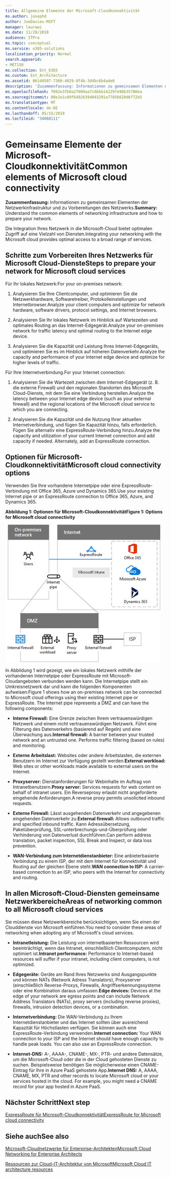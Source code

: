 ```yaml
---
title: Allgemeine Elemente der Microsoft-Cloudkonnektivität
ms.author: josephd
author: JoeDavies-MSFT
manager: laurawi
ms.date: 11/28/2018
audience: ITPro
ms.topic: conceptual
ms.service: o365-solutions
localization_priority: Normal
search.appverid:
- MET150
ms.collection: Ent_O365
ms.custom: Ent_Architecture
ms.assetid: 061d4507-7360-4029-8f4b-3d4bc6b4ade0
description: 'Zusammenfassung: Informationen zu gemeinsamen Elementen der Netzwerkinfrastruktur und zu Vorbereitungen des Netzwerks.'
ms.openlocfilehash: f092e3fb0a2f009aa7c6bbb14229fe98b35700ea
ms.sourcegitcommit: 08e1e1c09f64926394043291a77856620d6f72b5
ms.translationtype: MT
ms.contentlocale: de-DE
ms.lasthandoff: 05/15/2019
ms.locfileid: "34068111"
---
```

# <a name="common-elements-of-microsoft-cloud-connectivity"></a><span data-ttu-id="bb155-103">Gemeinsame Elemente der Microsoft-Cloudkonnektivität</span><span class="sxs-lookup"><span data-stu-id="bb155-103">Common elements of Microsoft cloud connectivity</span></span>

 <span data-ttu-id="bb155-104">**Zusammenfassung:** Informationen zu gemeinsamen Elementen der Netzwerkinfrastruktur und zu Vorbereitungen des Netzwerks.</span><span class="sxs-lookup"><span data-stu-id="bb155-104">**Summary:** Understand the common elements of networking infrastructure and how to prepare your network.</span></span>
  
<span data-ttu-id="bb155-105">Die Integration Ihres Netzwerk in die Microsoft-Cloud bietet optimalen Zugriff auf eine Vielzahl von Diensten.</span><span class="sxs-lookup"><span data-stu-id="bb155-105">Integrating your networking with the Microsoft cloud provides optimal access to a broad range of services.</span></span>
  
## <a name="steps-to-prepare-your-network-for-microsoft-cloud-services"></a><span data-ttu-id="bb155-106">Schritte zum Vorbereiten Ihres Netzwerks für Microsoft Cloud-Dienste</span><span class="sxs-lookup"><span data-stu-id="bb155-106">Steps to prepare your network for Microsoft cloud services</span></span>
<span data-ttu-id="bb155-107"><a name="steps"> </a></span><span class="sxs-lookup"><span data-stu-id="bb155-107"></span></span>

<span data-ttu-id="bb155-108">Für Ihr lokales Netzwerk:</span><span class="sxs-lookup"><span data-stu-id="bb155-108">For your on-premises network:</span></span>
  
1. <span data-ttu-id="bb155-109">Analysieren Sie Ihre Clientcomputer, und optimieren Sie die Netzwerkhardware, Softwaretreiber, Protokolleinstellungen und Internetbrowser.</span><span class="sxs-lookup"><span data-stu-id="bb155-109">Analyze your client computers and optimize for network hardware, software drivers, protocol settings, and Internet browsers.</span></span>
    
2. <span data-ttu-id="bb155-110">Analysieren Sie Ihr lokales Netzwerk im Hinblick auf Wartezeiten und optimales Routing an das Internet-Edgegerät.</span><span class="sxs-lookup"><span data-stu-id="bb155-110">Analyze your on-premises network for traffic latency and optimal routing to the Internet edge device.</span></span>
    
3. <span data-ttu-id="bb155-111">Analysieren Sie die Kapazität und Leistung Ihres Internet-Edgegeräts, und optimieren Sie es im Hinblick auf höheren Datenverkehr.</span><span class="sxs-lookup"><span data-stu-id="bb155-111">Analyze the capacity and performance of your Internet edge device and optimize for higher levels of traffic.</span></span>
    
<span data-ttu-id="bb155-112">Für Ihre Internetverbindung.</span><span class="sxs-lookup"><span data-stu-id="bb155-112">For your Internet connection:</span></span>
  
1. <span data-ttu-id="bb155-113">Analysieren Sie die Wartezeit zwischen dem Internet-Edgegerät (z. B. die externe Firewall) und den regionalen Standorten des Microsoft Cloud-Diensts, mit dem Sie eine Verbindung herstellen.</span><span class="sxs-lookup"><span data-stu-id="bb155-113">Analyze the latency between your Internet edge device (such as your external firewall) and the regional locations of the Microsoft cloud service to which you are connecting.</span></span>
    
2. <span data-ttu-id="bb155-p101">Analysieren Sie die Kapazität und die Nutzung Ihrer aktuellen Internetverbindung, und fügen Sie Kapazität hinzu, falls erforderlich. Fügen Sie alternativ eine ExpressRoute-Verbindung hinzu.</span><span class="sxs-lookup"><span data-stu-id="bb155-p101">Analyze the capacity and utilization of your current Internet connection and add capacity if needed. Alternately, add an ExpressRoute connection.</span></span>
    
## <a name="microsoft-cloud-connectivity-options"></a><span data-ttu-id="bb155-116">Optionen für Microsoft-Cloudkonnektivität</span><span class="sxs-lookup"><span data-stu-id="bb155-116">Microsoft cloud connectivity options</span></span>
<span data-ttu-id="bb155-117"><a name="steps"> </a></span><span class="sxs-lookup"><span data-stu-id="bb155-117"></span></span>

<span data-ttu-id="bb155-118">Verwenden Sie Ihre vorhandene Internetpipe oder eine ExpressRoute-Verbindung mit Office 365, Azure und Dynamics 365.</span><span class="sxs-lookup"><span data-stu-id="bb155-118">Use your existing Internet pipe or an ExpressRoute connection to Office 365, Azure, and Dynamics 365.</span></span>
  
<span data-ttu-id="bb155-119">**Abbildung 1: Optionen für Microsoft-Cloudkonnektivität**</span><span class="sxs-lookup"><span data-stu-id="bb155-119">**Figure 1: Options for Microsoft cloud connectivity**</span></span>

![Abbildung 1:  Optionen für Microsoft-Cloudkonnektivität](media/Network-Poster/CommonElements.png)

  
<span data-ttu-id="bb155-p102">In Abbildung 1 wird gezeigt, wie ein lokales Netzwerk mithilfe der vorhandenen Internetpipe oder ExpressRoute mit Microsoft-Cloudangeboten verbunden werden kann. Die Internetpipe stellt ein Umkreisnetzwerk dar und kann die folgenden Komponenten aufweisen:</span><span class="sxs-lookup"><span data-stu-id="bb155-p102">Figure 1 shows how an on-premises network can be connected to Microsoft cloud offerings using their existing Internet pipe or ExpressRoute. The Internet pipe represents a DMZ and can have the following components:</span></span>
  
- <span data-ttu-id="bb155-p103">**Interne Firewall:** Eine Grenze zwischen Ihrem vertrauenswürdigen Netzwerk und einem nicht vertrauenswürdigen Netzwerk. Führt eine Filterung des Datenverkehrs (basierend auf Regeln) und eine Überwachung aus.</span><span class="sxs-lookup"><span data-stu-id="bb155-p103">**Internal firewall:** A barrier between your trusted network and an untrusted one. Performs traffic filtering (based on rules) and monitoring.</span></span>
    
- <span data-ttu-id="bb155-125">**Externe Arbeitslast:** Websites oder andere Arbeitslasten, die externen Benutzern im Internet zur Verfügung gestellt werden.</span><span class="sxs-lookup"><span data-stu-id="bb155-125">**External workload:** Web sites or other workloads made available to external users on the Internet.</span></span>
    
- <span data-ttu-id="bb155-126">**Proxyserver:** Dienstanforderungen für Webinhalte im Auftrag von Intranetbenutzern.</span><span class="sxs-lookup"><span data-stu-id="bb155-126">**Proxy server:** Services requests for web content on behalf of intranet users.</span></span> <span data-ttu-id="bb155-127">Ein Reverseproxy erlaubt nicht angeforderte eingehende Anforderungen.</span><span class="sxs-lookup"><span data-stu-id="bb155-127">A reverse proxy permits unsolicited inbound requests.</span></span>
    
- <span data-ttu-id="bb155-128">**Externe Firewall:** Lässt ausgehenden Datenverkehr und angegebenen eingehenden Datenverkehr zu.</span><span class="sxs-lookup"><span data-stu-id="bb155-128">**External firewall:** Allows outbound traffic and specified inbound traffic.</span></span> <span data-ttu-id="bb155-129">Kann Adressübersetzung, Paketüberprüfung, SSL-unterbrechungs-und-Überprüfung oder Verhinderung von Datenverlust durchführen.</span><span class="sxs-lookup"><span data-stu-id="bb155-129">Can perform address translation, packet inspection, SSL Break and Inspect, or data loss prevention.</span></span>
    
- <span data-ttu-id="bb155-130">**WAN-Verbindung zum Internetdienstanbieter:** Eine anbieterbasierte Verbindung zu einem ISP, der mit dem Internet für Konnektivität und Routing auf der gleichen Ebene steht.</span><span class="sxs-lookup"><span data-stu-id="bb155-130">**WAN connection to ISP:** A carrier-based connection to an ISP, who peers with the Internet for connectivity and routing.</span></span>
    
## <a name="areas-of-networking-common-to-all-microsoft-cloud-services"></a><span data-ttu-id="bb155-131">In allen Microsoft-Cloud-Diensten gemeinsame Netzwerkbereiche</span><span class="sxs-lookup"><span data-stu-id="bb155-131">Areas of networking common to all Microsoft cloud services</span></span>
<span data-ttu-id="bb155-132"><a name="steps"> </a></span><span class="sxs-lookup"><span data-stu-id="bb155-132"></span></span>

<span data-ttu-id="bb155-133">Sie müssen diese Netzwerkbereiche berücksichtigen, wenn Sie einen der Clouddienste von Microsoft einführen.</span><span class="sxs-lookup"><span data-stu-id="bb155-133">You need to consider these areas of networking when adopting any of Microsoft's cloud services.</span></span>
  
- <span data-ttu-id="bb155-134">**Intranetleistung:** Die Leistung von internetbasierten Ressourcen wird beeinträchtigt, wenn das Intranet, einschließlich Clientcomputern, nicht optimiert ist.</span><span class="sxs-lookup"><span data-stu-id="bb155-134">**Intranet performance:** Performance to Internet-based resources will suffer if your intranet, including client computers, is not optimized.</span></span>
    
- <span data-ttu-id="bb155-135">**Edgegeräte:** Geräte am Rand Ihres Netzwerks sind Ausgangspunkte und können NATs (Network Adress Translators), Proxyserver (einschließlich Reverse-Proxys, Firewalls, Angriffserkennungssysteme oder eine Kombination daraus umfassen.</span><span class="sxs-lookup"><span data-stu-id="bb155-135">**Edge devices:** Devices at the edge of your network are egress points and can include Network Address Translators (NATs), proxy servers (including reverse proxies), firewalls, intrusion detection devices, or a combination.</span></span>
    
- <span data-ttu-id="bb155-p106">**Internetverbindung:** Die WAN-Verbindung zu Ihrem Internetdienstanbieter und das Internet sollten über ausreichend Kapazität für Höchstlasten verfügen. Sie können auch eine ExpressRoute-Verbindung verwenden.</span><span class="sxs-lookup"><span data-stu-id="bb155-p106">**Internet connection:** Your WAN connection to your ISP and the Internet should have enough capacity to handle peak loads. You can also use an ExpressRoute connection.</span></span>
    
- <span data-ttu-id="bb155-p107">**Internet-DNS:** A-, AAAA-, CNAME-, MX-, PTR- und andere Datensätze, um die Microsoft-Cloud oder die in der Cloud gehosteten Dienste zu suchen. Beispielsweise benötigen Sie möglicherweise einen CNAME-Eintrag für Ihre in Azure PaaS gehostete App.</span><span class="sxs-lookup"><span data-stu-id="bb155-p107">**Internet DNS:** A, AAAA, CNAME, MX, PTR and other records to locate Microsoft cloud or your services hosted in the cloud. For example, you might need a CNAME record for your app hosted in Azure PaaS.</span></span>
    

## <a name="next-step"></a><span data-ttu-id="bb155-140">Nächster Schritt</span><span class="sxs-lookup"><span data-stu-id="bb155-140">Next step</span></span>

[<span data-ttu-id="bb155-141">ExpressRoute für Microsoft-Cloudkonnektivität</span><span class="sxs-lookup"><span data-stu-id="bb155-141">ExpressRoute for Microsoft cloud connectivity</span></span>](expressroute-for-microsoft-cloud-connectivity.md)

## <a name="see-also"></a><span data-ttu-id="bb155-142">Siehe auch</span><span class="sxs-lookup"><span data-stu-id="bb155-142">See also</span></span>

<span data-ttu-id="bb155-143"><a name="steps"> </a></span><span class="sxs-lookup"><span data-stu-id="bb155-143"></span></span>

[<span data-ttu-id="bb155-144">Microsoft-Cloudnetzwerke für Enterprise-Architekten</span><span class="sxs-lookup"><span data-stu-id="bb155-144">Microsoft Cloud Networking for Enterprise Architects</span></span>](microsoft-cloud-networking-for-enterprise-architects.md)
  
[<span data-ttu-id="bb155-145">Ressourcen zur Cloud-IT-Architektur von Microsoft</span><span class="sxs-lookup"><span data-stu-id="bb155-145">Microsoft Cloud IT architecture resources</span></span>](microsoft-cloud-it-architecture-resources.md)


